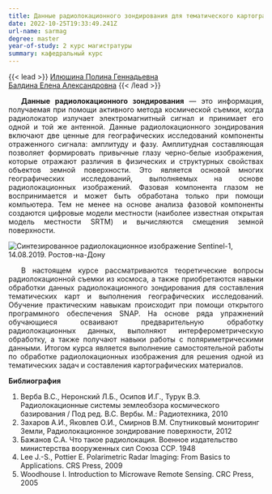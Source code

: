 ```yaml
---
title: Данные радиолокационного зондирования для тематического картографирования
date: 2022-10-25T19:33:49.241Z
url-name: sarmag
degree: master
year-of-study: 2 курс магистратуры
summary: кафедральный курс
---
```

{{< lead >}} [Илюшина Полина Геннадьевна](https://istina.msu.ru/profile/MikhaylukovaPG/)  
[Балдина Елена Александровна](https://istina.msu.ru/profile/Baldina_EA/) {{< /lead >}}

<div style="text-align: justify; text-indent: 25px;">
<b>Данные радиолокационного зондирования</b> — это информация, получаемая при помощи активного метода космической съемки, когда радиолокатор излучает электромагнитный сигнал и принимает его одной и той же антенной. Данные радиолокационного зондирования включают две ценные для географических исследований компоненты отраженного сигнала: амплитуду и фазу. Амплитудная составляющая позволяет формировать привычные глазу черно-белые изображения, которые отражают различия в физических и структурных свойствах объектов земной поверхности. Это является основой многих географических исследований, выполняемых на основе радиолокационных изображений. Фазовая компонента глазом не воспринимается и может быть обработана только при помощи компьютера. Тем не менее на основе анализа фазовой компоненты создаются цифровые модели местности (наиболее известная открытая модель местности SRTM)  и вычисляются смещения земной поверхности. </div>

![Синтезированное радиолокационное изображение Sentinel-1, 14.08.2019. Ростов-на-Дону](img/sarmag_1_sentinel.jpg "Синтезированное радиолокационное изображение Sentinel-1, 14.08.2019. Ростов-на-Дону")


<div style="text-align: justify; text-indent: 25px;">
В настоящем курсе рассматриваются теоретические вопросы радиолокационной съемки из космоса, а также приобретаются навыки обработки данных радиолокационного зондирования для составления тематических карт и выполнения географических исследований. Обучение практическим навыкам происходит при помощи открытого программного обеспечения SNAP. На основе ряда упражнений обучающиеся осваивают предварительную обработку радиолокационных данных, выполняют интерферометрическую обработку, а также получают навыки работы с поляриметрическими данными. Итогом курса является выполнение самостоятельной работы по обработке радиолокационных изображения для решения одной из тематических задач и составления картографических материалов. </div>

**Библиография**

1. Верба В.С., Неронский Л.Б., Осипов И.Г., Турук В.Э. Радиолокационные системы землеобзора космического базирования / Под ред. В.С. Вербы. М.: Радиотехника, 2010 
2. Захаров А.И., Яковлев О.И., Смирнов В.М. Спутниковый мониторинг Земли, Радиолокационное зондирование поверхности, 2012 
3. Бажанов С.А. Что такое радиолокация. Военное издательство министерства вооруженных сил Союза ССР. 1948 
4. Lee J.-S., Pottier E. Polarimetric Radar Imaging: From Basics to Applications. CRS Press, 2009
5. Woodhouse I. Introduction to Microwave Remote Sensing. CRC Press, 2005
